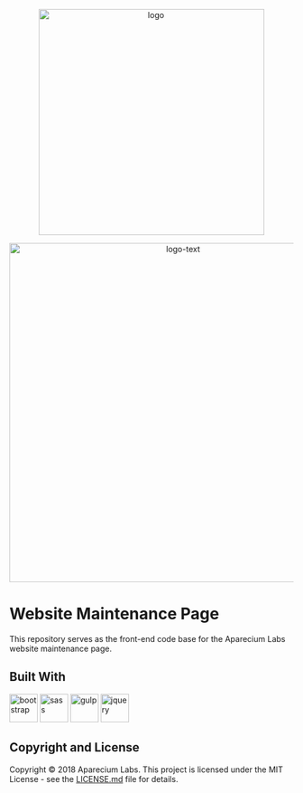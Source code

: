 <p align="center">
    <img style="display:block;text-align:center" src="https://user-images.githubusercontent.com/25959096/43851144-7c0697f4-9b57-11e8-972b-cb5c6af9a01b.png" alt="logo" width="400" />
</p>
<p align="center">
    <img style="display:block;text-align:center" src="https://user-images.githubusercontent.com/25959096/43851190-96e4c596-9b57-11e8-9653-74657d00a99f.png" alt="logo-text" width="600" />
</p>

# Website Maintenance Page

This repository serves as the front-end code base for the Aparecium Labs website maintenance page.

## Built With

<p>
    <img style="display:inline-block;" src="https://camo.githubusercontent.com/8f12b9c1c1759161b9238fd2cec75fa26aad23e1/68747470733a2f2f676574626f6f7473747261702e636f6d2f646f63732f342e312f6173736574732f6272616e642f626f6f7473747261702d736f6c69642e737667" alt="bootstrap" height="50" />
    <img style="display:inline-block;" src="https://camo.githubusercontent.com/f1e23b7f0efb3e6acf2b5a11c0379e5c51cc911b/68747470733a2f2f7261776769742e636f6d2f736173732f6e6f64652d736173732f6d61737465722f6d656469612f6c6f676f2e737667" alt="sass" height="50" />
    <img style="display:inline-block;" src="https://raw.githubusercontent.com/gulpjs/artwork/master/gulp-2x.png" alt="gulp" height="50" />
    <img style="display:inline-block;" src="https://cdn-images-1.medium.com/max/1600/0*g3ns8QALNBBH7CBA." alt="jquery" height="50" />
</p>

## Copyright and License

Copyright &copy; 2018 Aparecium Labs. This project is licensed under the MIT License - see the [LICENSE.md](LICENSE.md) file for details.
